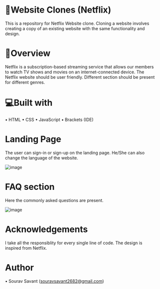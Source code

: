 # 📂Website Clones (Netflix)
This is a repository for Netflix Website clone. 
Cloning a website involves creating a copy of an existing website with the same functionality and design.

# 📝Overview
Netflix is a subscription-based streaming service that allows our members to watch TV shows and movies on an internet-connected device.
The Netflix website should be user friendly. Different section should be present for different genres.

# 💻Built with
•	HTML 
•	CSS
•	JavaScript 
•	Brackets (IDE)


# Landing Page
The user can sign-in or sign-up on the landing page.
He/She can also change the language of the website.

![image](https://user-images.githubusercontent.com/125073553/229266610-b3fdf972-63b3-4e53-915c-a6ef246bb72e.png)

# FAQ section
Here the commonly asked questions are present.

![image](https://user-images.githubusercontent.com/125073553/229266674-99c7d406-6af8-4c02-9ac3-dbc66ec0b1e7.png)


# Acknowledgements
I take all the responsiblity for every single line of code. The design is inspired from Netflix.

# Author
• Sourav Savant (souravsavant2682@gmail.com)
